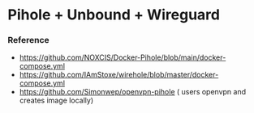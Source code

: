 # Pihole + Unbound + Wireguard


### Reference

- https://github.com/NOXCIS/Docker-Pihole/blob/main/docker-compose.yml
- https://github.com/IAmStoxe/wirehole/blob/master/docker-compose.yml
- https://github.com/Simonwep/openvpn-pihole ( users openvpn and creates image locally)
